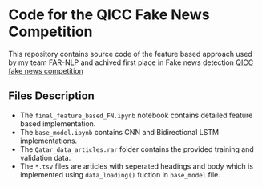 # Code for the QICC Fake News Competition

This repository contains source code of the feature based approach used by my team FAR-NLP and achived first place in Fake news detection [QICC fake news competition](https://sites.google.com/view/fakenews-contest)

## Files Description
* The `final_feature_based_FN.ipynb` notebook contains detailed feature based implementation. 
* The `base_model.ipynb` contains CNN and Bidirectional LSTM implementations.
* The `Qatar_data_articles.rar` folder contains the provided training and validation data.
* The `*.tsv` files are articles with seperated headings and body which is implemented using `data_loading()` fuction in `base_model` file.

